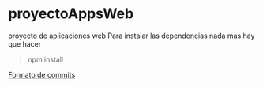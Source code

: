 # proyectoAppsWeb
proyecto de aplicaciones web
Para instalar las dependencias nada mas hay que hacer 
>npm install


[Formato de commits]([http://udacity.github.io/git-styleguide/)
